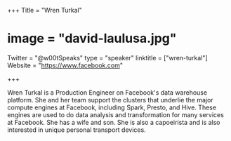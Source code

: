 +++
Title = "Wren Turkal"
# image = "david-laulusa.jpg"
Twitter = "@w00tSpeaks"
type = "speaker"
linktitle = ["wren-turkal"]
Website = "https://www.facebook.com"

+++

Wren Turkal is a Production Engineer on Facebook's data warehouse platform. She and her team support the clusters that underlie the major compute engines at Facebook, including Spark, Presto, and Hive. These engines are used to do data analysis and transformation for many services at Facebook. She has a wife and son. She is also a capoeirista and is also interested in unique personal transport devices.

